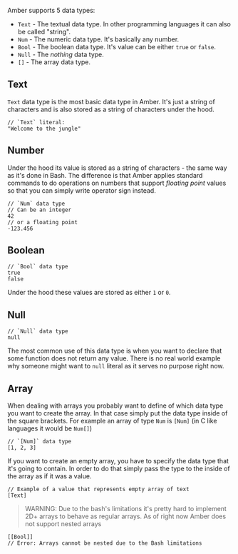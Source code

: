 Amber supports 5 data types:
- `Text` - The textual data type. In other programming languages it can also be called "string".
- `Num` - The numeric data type. It's basically any number.
- `Bool` - The boolean data type. It's value can be either `true` or `false`.
- `Null` - The _nothing_ data type.
- `[]` - The array data type.

## Text

`Text` data type is the most basic data type in Amber. It's just a string of characters and is also stored as a string of characters under the hood.

```ab
// `Text` literal:
"Welcome to the jungle"
```

## Number

Under the hood its value is stored as a string of characters - the same way as it's done in Bash. The difference is that Amber applies standard commands to do operations on numbers that support _floating point_ values so that you can simply write operator sign instead.

```ab
// `Num` data type
// Can be an integer
42
// or a floating point
-123.456
```

## Boolean

```ab
// `Bool` data type
true
false
```

Under the hood these values are stored as either `1` or `0`.

## Null

```ab
// `Null` data type
null
```

The most common use of this data type is when you want to declare that some function does not return any value. There is no real world example why someone might want to `null` literal as it serves no purpose right now.

## Array

When dealing with arrays you probably want to define of which data type you want to create the array. In that case simply put the data type inside of the square brackets. For example an array of type `Num` is `[Num]` (in C like languages it would be `Num[]`)

```ab
// `[Num]` data type
[1, 2, 3]
```

If you want to create an empty array, you have to specify the data type that it's going to contain. In order to do that simply pass the type to the inside of the array as if it was a value.

```ab
// Example of a value that represents empty array of text
[Text]
```

> WARNING: Due to the bash's limitations it's pretty hard to implement 2D+ arrays to behave as regular arrays. As of right now Amber does not support nested arrays

```ab
[[Bool]]
// Error: Arrays cannot be nested due to the Bash limitations
```
